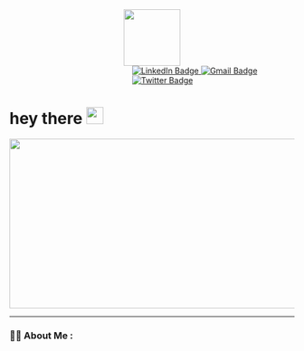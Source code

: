 <!-- ### Hi there 👋 -->

<div id="header" align="center">
  
  <img src="https://media.giphy.com/media/v1.Y2lkPTc5MGI3NjExZTdkNWUyMzdhYzJiZTA1YzJjMWFhOTExYWE1MThkNTNhOTYyNThiZiZjdD1z/M9gbBd9nbDrOTu1Mqx/giphy.gif" width="100"/>
</div>

<div id="badges" style="margin-left: 43%;">
  <a href="https://www.linkedin.com/in/kamau-seffu-687521160/">
    <img src="https://img.shields.io/badge/LinkedIn-blue?style=for-the-badge&logo=linkedin&logoColor=white" alt="LinkedIn Badge"/>
  </a>
  <a href="your-youtube-URL">
    <img src="https://img.shields.io/badge/YouTube-red?style=for-the-badge&logo=youtube&logoColor=white" alt="Gmail Badge"/>
  </a>
  <a href="https://mobile.twitter.com/Therealpunduh">
    <img src="https://img.shields.io/badge/Twitter-blue?style=for-the-badge&logo=twitter&logoColor=white" alt="Twitter Badge"/>
  </a>
</div>

<img src="https://komarev.com/ghpvc/?username=SeffuCodeIT&style=flat-square&color=blue" alt=""/>
<h1>
  hey there
  <img src="https://media.giphy.com/media/hvRJCLFzcasrR4ia7z/giphy.gif" width="30px"/>
</h1>

<div align="center">
  <img src="https://media.giphy.com/media/nZUcWtrNqs9Nu/giphy.gif" width="600" height="300"/>
</div>

---

### :woman_technologist: About Me :



<!--
**SeffuCodeIT/SeffuCodeIT** is a ✨ _special_ ✨ repository because its `README.md` (this file) appears on your GitHub profile.

Here are some ideas to get you started:

- 🔭 I’m currently working on ...
- 🌱 I’m currently learning ...
- 👯 I’m looking to collaborate on ...
- 🤔 I’m looking for help with ...
- 💬 Ask me about ...
- 📫 How to reach me: ...
- 😄 Pronouns: ...
- ⚡ Fun fact: ...
-->
